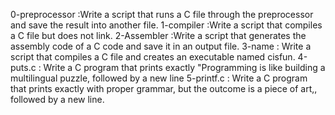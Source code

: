 0-preprocessor
:Write a script that runs a C file through the preprocessor and save the result into another file.
1-compiler
:Write a script that compiles a C file but does not link.
2-Assembler 
:Write a script that generates the assembly code of a C code and save it in an output file.
3-name
: Write a script that compiles a C file and creates an executable named cisfun.
4-puts.c
: Write a C program that prints exactly "Programming is like building a multilingual puzzle, followed by a new line
5-printf.c
: Write a C program that prints exactly with proper grammar, but the outcome is a piece of art,, followed by a new line.
